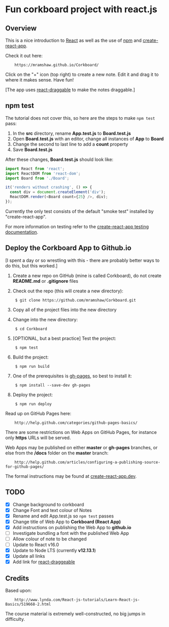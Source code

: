 # Fun corkboard project with react.js

## Overview

This is a nice introduction to [React](http://facebook.github.io/react/) as well as the use of [npm](http://www.npmjs.com/) and [create-react-app](http://github.com/facebookincubator/create-react-app).

Check it out here:

        https://mramshaw.github.io/Corkboard/

Click on the "+" icon (top right) to create a new note. Edit it and drag it to where it makes sense. Have fun!

[The app uses [react-draggable](http://www.npmjs.com/package/react-draggable) to make the notes draggable.]

## npm test

The tutorial does not cover this, so here are the steps to make `npm test` pass:

1. In the __src__ directory, rename __App.test.js__ to __Board.test.js__
2. Open __Board.test.js__ with an editor, change all instances of __App__ to __Board__
3. Change the second to last line to add a __count__ property
4. Save __Board.test.js__

After these changes, __Board.test.js__ should look like:

```js
import React from 'react';
import ReactDOM from 'react-dom';
import Board from './Board';

it('renders without crashing', () => {
  const div = document.createElement('div');
  ReactDOM.render(<Board count={25} />, div);
});
```

Currently the only test consists of the default "smoke test" installed by "create-react-app".

For more information on testing refer to the [create-react-app testing documentation](http://create-react-app.dev/docs/running-tests).

## Deploy the Corkboard App to Github.io

[I spent a day or so wrestling with this - there are probably better ways to do this, but this worked.]

1. Create a new repo on GitHub (mine is called Corkboard), do not create __README.md__ or __.gitignore__ files
2. Check out the repo (this will create a new directory):

        $ git clone https://github.com/mramshaw/Corkboard.git

3. Copy all of the project files into the new directory
4. Change into the new directory:

        $ cd Corkboard

5. [OPTIONAL, but a best practice] Test the project:

        $ npm test

6. Build the project:

        $ npm run build

7. One of the prerequisites is [gh-pages](http://www.npmjs.com/package/gh-pages), so best to install it:

        $ npm install --save-dev gh-pages

8. Deploy the project:

        $ npm run deploy

Read up on GitHub Pages here:

        http://help.github.com/categories/github-pages-basics/

There are some restrictions on Web Apps on GitHub Pages, for instance only __https__ URLs will be served.

Web Apps may be published on either __master__ or __gh-pages__ branches, or else from the __/docs__ folder on the __master__ branch:

        http://help.github.com/articles/configuring-a-publishing-source-for-github-pages/

The formal instructions may be found at [create-react-app.dev](http://create-react-app.dev/docs/deployment/#github-pages).

## TODO

- [x] Change background to corkboard
- [x] Change Font and text colour of Notes
- [x] Rename and edit App.test.js so `npm test` passes
- [x] Change title of Web App to __Corkboard (React App)__
- [x] Add instructions on publishing the Web App to __github.io__
- [ ] Investigate bundling a font with the published Web App
- [ ] Allow colour of note to be changed
- [ ] Update to React v16.0
- [x] Update to Node LTS (currently __v12.13.1__)
- [x] Update all links
- [x] Add link for [react-draggeable](http://www.npmjs.com/package/react-draggable)

## Credits

Based upon:

        http://www.lynda.com/React-js-tutorials/Learn-React-js-Basics/519668-2.html

The course material is extremely well-constructed, no big jumps in difficulty.
